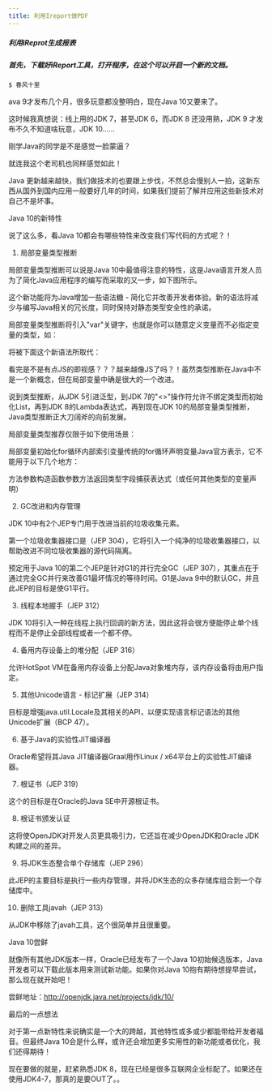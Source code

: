 ```yaml
---
title: 利用Ireport做PDF
---
```




##### 利用iReprot生成报表

##### 首先，下载好iReport工具，打开程序，在这个可以开启一个新的文档。


``` bash
$ 春风十里
```

ava 9才发布几个月，很多玩意都没整明白，现在Java 10又要来了。

这时候我真想说：线上用的JDK 7，甚至JDK 6，而JDK 8 还没用熟，JDK 9 才发布不久不知道啥玩意，JDK 10……

刚学Java的同学是不是感觉一脸蒙逼？

就连我这个老司机也同样感觉如此！

Java 更新越来越快，我们做技术的也要跟上步伐，不然总会慢别人一拍，这新东西从国外到国内应用一般要好几年的时间，如果我们提前了解并应用这些新技术对自己不是坏事。

Java 10的新特性

说了这么多，看Java 10都会有哪些特性来改变我们写代码的方式呢？！

1. 局部变量类型推断

局部变量类型推断可以说是Java 10中最值得注意的特性，这是Java语言开发人员为了简化Java应用程序的编写而采取的又一步，如下图所示。

这个新功能将为Java增加一些语法糖 - 简化它并改善开发者体验。新的语法将减少与编写Java相关的冗长度，同时保持对静态类型安全性的承诺。

局部变量类型推断将引入"var"关键字，也就是你可以随意定义变量而不必指定变量的类型，如：

将被下面这个新语法所取代：

看完是不是有点JS的即视感？？？越来越像JS了吗？！虽然类型推断在Java中不是一个新概念，但在局部变量中确是很大的一个改进。

说到类型推断，从JDK 5引进泛型，到JDK 7的"<>"操作符允许不绑定类型而初始化List，再到JDK 8的Lambda表达式，再到现在JDK 10的局部变量类型推断，Java类型推断正大刀阔斧的向前发展。

局部变量类型推荐仅限于如下使用场景：

局部变量初始化for循环内部索引变量传统的for循环声明变量Java官方表示，它不能用于以下几个地方：

方法参数构造函数参数方法返回类型字段捕获表达式（或任何其他类型的变量声明）

2. GC改进和内存管理

JDK 10中有2个JEP专门用于改进当前的垃圾收集元素。

第一个垃圾收集器接口是（JEP 304），它将引入一个纯净的垃圾收集器接口，以帮助改进不同垃圾收集器的源代码隔离。

预定用于Java 10的第二个JEP是针对G1的并行完全GC（JEP 307），其重点在于通过完全GC并行来改善G1最坏情况的等待时间。G1是Java 9中的默认GC，并且此JEP的目标是使G1平行。

3. 线程本地握手（JEP 312）

JDK 10将引入一种在线程上执行回调的新方法，因此这将会很方便能停止单个线程而不是停止全部线程或者一个都不停。

4. 备用内存设备上的堆分配（JEP 316）

允许HotSpot VM在备用内存设备上分配Java对象堆内存，该内存设备将由用户指定。

5. 其他Unicode语言 - 标记扩展（JEP 314）

目标是增强java.util.Locale及其相关的API，以便实现语言标记语法的其他Unicode扩展（BCP 47）。

6. 基于Java的实验性JIT编译器

Oracle希望将其Java JIT编译器Graal用作Linux / x64平台上的实验性JIT编译器。

7. 根证书（JEP 319）

这个的目标是在Oracle的Java SE中开源根证书。

8. 根证书颁发认证

这将使OpenJDK对开发人员更具吸引力，它还旨在减少OpenJDK和Oracle JDK构建之间的差异。

9. 将JDK生态整合单个存储库（JEP 296）

此JEP的主要目标是执行一些内存管理，并将JDK生态的众多存储库组合到一个存储库中。

10. 删除工具javah（JEP 313）

从JDK中移除了javah工具，这个很简单并且很重要。

Java 10尝鲜

就像所有其他JDK版本一样，Oracle已经发布了一个Java 10初始候选版本，Java开发者可以下载此版本用来测试新功能。如果你对Java 10抱有期待想提早尝试，那么现在就开始吧！

尝鲜地址：http://openjdk.java.net/projects/jdk/10/

最后的一点想法

对于第一点新特性来说确实是一个大的跨越，其他特性或多或少都能带给开发者福音。但最终Java 10会是什么样，或许还会增加更多实用性的新功能或者优化，我们还得期待！

现在要做的就是，赶紧熟悉JDK 8，现在已经是很多互联网企业标配了。如果还在使用JDK4-7，那真的是要OUT了。。